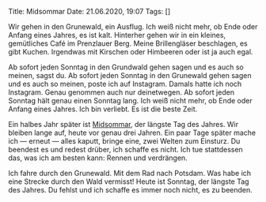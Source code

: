 Title: Midsommar
Date: 21.06.2020, 19:07
Tags: []

Wir gehen in den Grunewald, ein Ausflug. Ich weiß nicht mehr, ob Ende oder Anfang eines Jahres, es ist kalt. Hinterher gehen wir in ein kleines, gemütliches Café im Prenzlauer Berg. Meine Brillengläser beschlagen, es gibt Kuchen. Irgendwas mit Kirschen oder Himbeeren oder ist ja auch egal.

Ab sofort jeden Sonntag in den Grundwald gehen sagen und es auch so meinen, sagst du. Ab sofort jeden Sonntag in den Grunewald gehen sagen und es auch so meinen, poste ich auf Instagram. Damals hatte ich noch Instagram. Genau genommen auch nur deinetwegen. Ab sofort jeden Sonntag hält genau einen Sonntag lang. Ich weiß nicht mehr, ob Ende oder Anfang eines Jahres. Ich bin verliebt. Es ist die beste Zeit.

Ein halbes Jahr später ist [Midsommar](https://de.wikipedia.org/wiki/Mittsommerfest), der längste Tag des Jahres. Wir bleiben lange auf, heute vor genau drei Jahren. Ein paar Tage später mache ich — erneut — alles kaputt, bringe eine, zwei Welten zum Einsturz. Du beendest es und redest drüber, ich schaffe es nicht. Ich tue stattdessen das, was ich am besten kann: Rennen und verdrängen.

Ich fahre durch den Grunewald. Mit dem Rad nach Potsdam. Was habe ich eine Strecke durch den Wald vermisst! Heute ist Sonntag, der längste Tag des Jahres. Du fehlst und ich schaffe es immer noch nicht, es zu beenden.